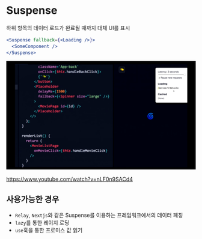 

# Suspense

하위 항목의 데이터 로드가 완료될 때까지 대체 UI를 표시

```jsx
<Suspense fallback={<Loading />}>
  <SomeComponent />
</Suspense>
```

![image-20240128033324488](assets/image-20240128033324488.png)

 https://www.youtube.com/watch?v=nLF0n9SACd4

## 사용가능한 경우

- `Relay`, `Nextjs`와 같은 Suspense를 이용하는 프레임워크에서의 데이터 페칭
- `lazy`를 통한 레이지 로딩 
- `use`훅을 통한 프로미스 값 읽기